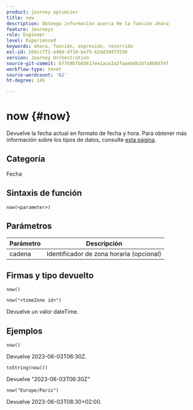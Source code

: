 ```yaml
---
product: journey optimizer
title: now
description: Obtenga información acerca de la función ahora
feature: Journeys
role: Engineer
level: Experienced
keywords: ahora, función, expresión, recorrido
exl-id: 16dcc772-e48d-4f10-be75-62dd39473556
version: Journey Orchestration
source-git-commit: 6f7b9bfb65617ee1ace3a2faaebdb24fa068d74f
workflow-type: tm+mt
source-wordcount: '62'
ht-degree: 14%

---
```


# now {#now}

Devuelve la fecha actual en formato de fecha y hora. Para obtener más información sobre los tipos de datos, consulte [esta página](../expression/data-types.md).

## Categoría

Fecha

## Sintaxis de función

`now(<parameter>)`

## Parámetros

| Parámetro | Descripción |
|--- |--- |
| cadena | Identificador de zona horaria (opcional) |

## Firmas y tipo devuelto

`now()`

`now("<timeZone id>")`

Devuelve un valor dateTime.

## Ejemplos

`now()`

Devuelve 2023-06-03T06:30Z.

`toString(now())`

Devuelve &quot;2023-06-03T06:30Z&quot;

`now("Europe/Paris")`

Devuelve 2023-06-03T08:30+02:00.
